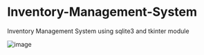 # Inventory-Management-System
Inventory Management System using sqlite3 and tkinter module

![image](https://github.com/owenlim225/Inventory-Management-System/assets/87555304/83b82a6d-7ccc-42e8-ae7e-d8a6470bbe29)
